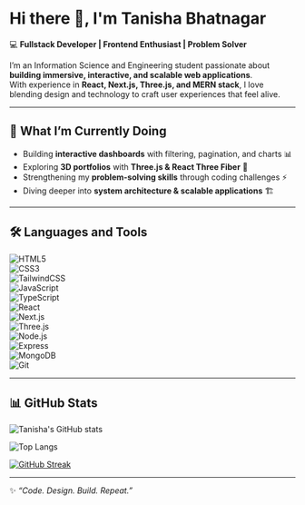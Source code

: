 # Hi there 👋, I'm Tanisha Bhatnagar  

💻 **Fullstack Developer | Frontend Enthusiast | Problem Solver**  

I’m an Information Science and Engineering student passionate about **building immersive, interactive, and scalable web applications**.  
With experience in **React, Next.js, Three.js, and MERN stack**, I love blending design and technology to craft user experiences that feel alive.  

---

## 🚀 What I’m Currently Doing
- Building **interactive dashboards** with filtering, pagination, and charts 📊  
- Exploring **3D portfolios** with **Three.js & React Three Fiber** 🌌  
- Strengthening my **problem-solving skills** through coding challenges ⚡  
- Diving deeper into **system architecture & scalable applications** 🏗️  

---

## 🛠️ Languages and Tools
![HTML5](https://img.shields.io/badge/HTML5-E34F26?style=for-the-badge&logo=html5&logoColor=white)  
![CSS3](https://img.shields.io/badge/CSS3-1572B6?style=for-the-badge&logo=css3&logoColor=white)  
![TailwindCSS](https://img.shields.io/badge/TailwindCSS-06B6D4?style=for-the-badge&logo=tailwindcss&logoColor=white)  
![JavaScript](https://img.shields.io/badge/JavaScript-F7DF1E?style=for-the-badge&logo=javascript&logoColor=black)  
![TypeScript](https://img.shields.io/badge/TypeScript-3178C6?style=for-the-badge&logo=typescript&logoColor=white)  
![React](https://img.shields.io/badge/React-20232A?style=for-the-badge&logo=react&logoColor=61DAFB)  
![Next.js](https://img.shields.io/badge/Next.js-000000?style=for-the-badge&logo=next.js&logoColor=white)  
![Three.js](https://img.shields.io/badge/Three.js-black?style=for-the-badge&logo=three.js&logoColor=white)  
![Node.js](https://img.shields.io/badge/Node.js-43853D?style=for-the-badge&logo=node.js&logoColor=white)  
![Express](https://img.shields.io/badge/Express-000000?style=for-the-badge&logo=express&logoColor=white)  
![MongoDB](https://img.shields.io/badge/MongoDB-4EA94B?style=for-the-badge&logo=mongodb&logoColor=white)  
![Git](https://img.shields.io/badge/Git-F05032?style=for-the-badge&logo=git&logoColor=white)  

---

## 📊 GitHub Stats
![Tanisha's GitHub stats](https://github-readme-stats.vercel.app/api?username=tanishabhatnagar&show_icons=true&theme=radical)  

![Top Langs](https://github-readme-stats.vercel.app/api/top-langs/?username=tanishabhatnagar&layout=compact&theme=radical)  

[![GitHub Streak](https://streak-stats.demolab.com?user=tanisha-bhatnagar&theme=radical&hide_border=true)](https://git.io/streak-stats)

---

✨ *“Code. Design. Build. Repeat.”*
